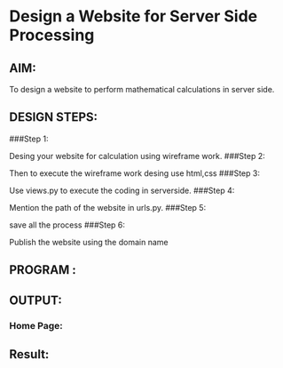 # Design a Website for Server Side Processing

## AIM:
To design a website to perform mathematical calculations in server side.

## DESIGN STEPS:

###Step 1:

Desing your website for calculation using wireframe work.
###Step 2:

Then to execute the wireframe work desing use html,css
###Step 3:

Use views.py to execute the coding in serverside.
###Step 4:

Mention the path of the website in urls.py.
###Step 5:

save all the process
###Step 6:

Publish the website using the domain name


## PROGRAM :

## OUTPUT:

### Home Page:


## Result:

